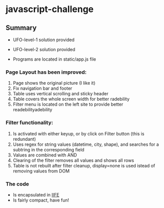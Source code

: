 # javascript-challenge

## Summary

* UFO-level-1 solution provided
* UFO-level-2 solution provided
 
* Programs are located in static/app.js file
 
### Page Layout has been improved:
1) Page shows the original picture (I like it)
2) Fix navigation bar and footer
3) Table uses vertical scrolling and sticky header
4) Table covers the whole screen width for better radebility
5) Filter menu is located on the left site to provide better readebilityadebility

### Filter functionality:
1) Is activated with either keyup, or by click on Filter button (this is redundant)
2) Uses regex for string values (datetime, city, shape), and searches for a subtring in the corresponding field
3) Values are combined with AND
4) Clearing of the filter removes all values and shows all rows
5) Table is not rebuilt after filter cleanup, display=none is used istead of removing values from DOM

### The code
* Is encapsulated in [IIFE](https://developer.mozilla.org/en-US/docs/Glossary/IIFE)
* Is fairly compact, have fun!


